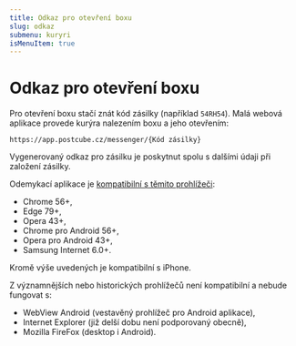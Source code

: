 ```yaml
---
title: Odkaz pro otevření boxu
slug: odkaz
submenu: kuryri
isMenuItem: true
---
```


# Odkaz pro otevření boxu
Pro otevření boxu stačí znát kód zásilky (například `54RH54`). Malá webová aplikace provede kurýra nalezením boxu
a jeho otevřením:
```
https://app.postcube.cz/messenger/{Kód zásilky}
```

Vygenerovaný odkaz pro zásilku je poskytnut spolu s dalšími údaji při založení zásilky.

Odemykací aplikace je [kompatibilní s těmito prohlížeči](https://developer.mozilla.org/en-US/docs/Web/API/Bluetooth/requestDevice):
* Chrome 56+,
* Edge 79+,
* Opera 43+,
* Chrome pro Android 56+,
* Opera pro Android 43+,
* Samsung Internet 6.0+.

Kromě výše uvedených je kompatibilní s iPhone.

Z významnějších nebo historických prohlížečů není kompatibilní a nebude fungovat s:
* WebView Android (vestavěný prohlížeč pro Android aplikace),
* Internet Explorer (již delší dobu není podporovaný obecně),
* Mozilla FireFox (desktop i Android).
